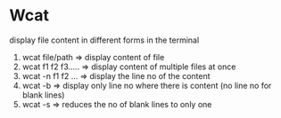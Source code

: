 # Wcat

display file content in different forms in the terminal

1. wcat file/path => display content of file
2. wcat f1 f2 f3..... => display content of multiple files at once
3. wcat -n f1 f2 ... => display the line no of the content
4. wcat -b => display only line no where there is content (no line no for blank lines)
5. wcat -s => reduces the no of blank lines to only one